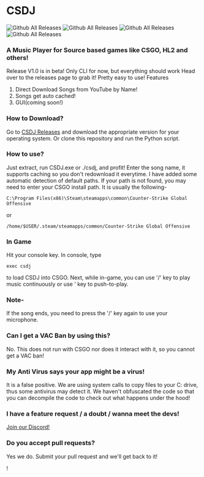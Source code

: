 # CSDJ
![Github All Releases](https://img.shields.io/github/issues/gopal-kaul/CSDJ) ![Github All Releases](https://img.shields.io/github/forks/gopal-kaul/CSDJ) ![Github All Releases](https://img.shields.io/github/stars/gopal-kaul/CSDJ) ![Github All Releases](https://img.shields.io/github/downloads/gopal-kaul/CSDJ/total.svg)
### A Music Player for Source based games like CSGO, HL2 and others!

Release V1.0 is in beta! Only CLI for now, but everything should work
Head over to the releases page to grab it!
Pretty easy to use!
Features
1. Direct Download Songs from YouTube by Name!
2. Songs get auto cached!
3. GUI(coming soon!)

### How to Download?
Go to [CSDJ Releases](https://github.com/gopal-kaul/CSDJ/releases/latest) and download the appropriate version for your operating system. Or clone this repository and run the Python script.

### How to use?
Just extract, run CSDJ.exe or ./csdj, and profit!
Enter the song name, it supports caching so you don't redownload it everytime.
I have added some automatic detection of default paths. If your path is not found, you may need to enter your CSGO install path.
It is usually the following-
 ```
 C:\Program Files(x86)\Steam\steamapps\common\Counter-Strike Global Offensive
 ```
 or
 ```
 /home/$USER/.steam/steamapps/common/Counter-Strike Global Offensive
 ```
 
 ### In Game
 Hit your console key. In console, type
 ```
 exec csdj
 ```
 to load CSDJ into CSGO.
 Next, while in-game, you can use '/' key to play music continuously or use ' key to push-to-play.
 ### Note-
 If the song ends, you need to press the '/' key again to use your microphone.
 
 ### Can I get a VAC Ban by using this?
 No. This does not run with CSGO nor does it interact with it, so you cannot get a VAC ban!
 
 ### My Anti Virus says your app might be a virus!
 It is a false positive. We are using system calls to copy files to your C: drive, thus some antivirus may detect it. We haven't obfuscated the code so that you can decompile the code to check out what happens under the hood!
 
 ### I have a feature request / a doubt / wanna meet the devs!
 [Join our Discord!](https://discord.gg/JZfhXuCw4J)
 
 ### Do you accept pull requests?
 Yes we do. Submit your pull request and we'll get back to it!
 
!